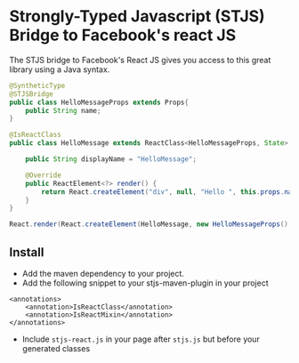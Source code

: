 Strongly-Typed Javascript (STJS) Bridge to Facebook's react JS
================================

The STJS bridge to Facebook's React JS gives you access to this great library using a Java syntax.

```java
@SyntheticType
@STJSBridge
public class HelloMessageProps extends Props{
    public String name;
}

@IsReactClass
public class HelloMessage extends ReactClass<HelloMessageProps, State> {

    public String displayName = "HelloMessage";

    @Override
    public ReactElement<?> render() {
        return React.createElement("div", null, "Hello ", this.props.name);
    }
}

React.render(React.createElement(HelloMessage, new HelloMessageProps() {{ name = "John"; }}), document.getElementById("reactContainer"));
```

## Install

- Add the maven dependency to your project.
- Add the following snippet to your stjs-maven-plugin in your project

```
<annotations>
    <annotation>IsReactClass</annotation>
    <annotation>IsReactMixin</annotation>
</annotations>
```

- Include `stjs-react.js` in your page after `stjs.js` but before your generated classes
